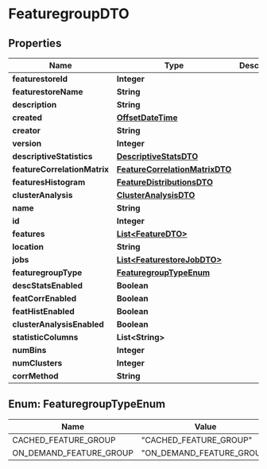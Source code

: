 # FeaturegroupDTO

## Properties
Name | Type | Description | Notes
------------ | ------------- | ------------- | -------------
**featurestoreId** | **Integer** |  |  [optional]
**featurestoreName** | **String** |  |  [optional]
**description** | **String** |  |  [optional]
**created** | [**OffsetDateTime**](OffsetDateTime.md) |  |  [optional]
**creator** | **String** |  |  [optional]
**version** | **Integer** |  |  [optional]
**descriptiveStatistics** | [**DescriptiveStatsDTO**](DescriptiveStatsDTO.md) |  |  [optional]
**featureCorrelationMatrix** | [**FeatureCorrelationMatrixDTO**](FeatureCorrelationMatrixDTO.md) |  |  [optional]
**featuresHistogram** | [**FeatureDistributionsDTO**](FeatureDistributionsDTO.md) |  |  [optional]
**clusterAnalysis** | [**ClusterAnalysisDTO**](ClusterAnalysisDTO.md) |  |  [optional]
**name** | **String** |  |  [optional]
**id** | **Integer** |  |  [optional]
**features** | [**List&lt;FeatureDTO&gt;**](FeatureDTO.md) |  |  [optional]
**location** | **String** |  |  [optional]
**jobs** | [**List&lt;FeaturestoreJobDTO&gt;**](FeaturestoreJobDTO.md) |  |  [optional]
**featuregroupType** | [**FeaturegroupTypeEnum**](#FeaturegroupTypeEnum) |  |  [optional]
**descStatsEnabled** | **Boolean** |  |  [optional]
**featCorrEnabled** | **Boolean** |  |  [optional]
**featHistEnabled** | **Boolean** |  |  [optional]
**clusterAnalysisEnabled** | **Boolean** |  |  [optional]
**statisticColumns** | **List&lt;String&gt;** |  |  [optional]
**numBins** | **Integer** |  |  [optional]
**numClusters** | **Integer** |  |  [optional]
**corrMethod** | **String** |  |  [optional]

<a name="FeaturegroupTypeEnum"></a>
## Enum: FeaturegroupTypeEnum
Name | Value
---- | -----
CACHED_FEATURE_GROUP | &quot;CACHED_FEATURE_GROUP&quot;
ON_DEMAND_FEATURE_GROUP | &quot;ON_DEMAND_FEATURE_GROUP&quot;

